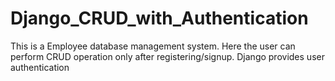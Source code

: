 # Django_CRUD_with_Authentication
This is a Employee database management system. Here the user can perform CRUD operation only after registering/signup. Django provides user authentication
